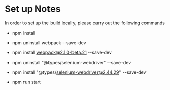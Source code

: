 # Set up Notes

In order to set up the build locally, please carry out the following commands

- npm install
- npm uninstall webpack --save-dev
- npm install webpack@2.1.0-beta.21 --save-dev
- npm uninstall "@types/selenium-webdriver" --save-dev
- npm install "@types/selenium-webdriver@2.44.29" --save-dev

- npm run start